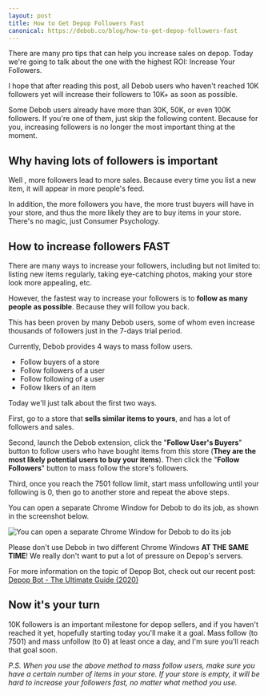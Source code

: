 ```yaml
---
layout: post
title: How to Get Depop Followers Fast
canonical: https://debob.co/blog/how-to-get-depop-followers-fast
---
```



There are many pro tips that can help you increase sales on depop. Today we're going to talk about the one with the highest ROI: Increase Your Followers.

I hope that after reading this post, all Debob users who haven't reached 10K followers yet will increase their followers to 10K+ as soon as possible.

Some Debob users already have more than 30K, 50K, or even 100K followers. If you're one of them, just skip the following content. Because for you, increasing followers is no longer the most important thing at the moment.

## Why having lots of followers is important

Well , more followers lead to more sales. Because every time you list a new item, it will appear in more people's feed.

In addition, the more followers you have, the more trust buyers will have in your store, and thus the more likely they are to buy items in your store. There's no magic, just Consumer Psychology.

## How to increase followers FAST

There are many ways to increase your followers, including but not limited to: listing new items regularly, taking eye-catching photos, making your store look more appealing, etc.

However, the fastest way to increase your followers is to **follow as many people as possible**. Because they will follow you back.

This has been proven by many Debob users, some of whom even increase thousands of followers just in the 7-days trial period.

Currently, Debob provides 4 ways to mass follow users.

* Follow buyers of a store
* Follow followers of a user
* Follow following of a user
* Follow likers of an item

Today we'll just talk about the first two ways.

First, go to a store that **sells similar items to yours**, and has a lot of followers and sales.

Second, launch the Debob extension, click the "**Follow User's Buyers**" button to follow users who have bought items from this store (**They are the most likely potential users to buy your items**). Then click the "**Follow Followers**" button to mass follow the store's followers.

Third, once you reach the 7501 follow limit, start mass unfollowing until your following is 0, then go to another store and repeat the above steps.

You can open a separate Chrome Window for Debob to do its job, as shown in the screenshot below.

![You can open a separate Chrome Window for Debob to do its job](https://cdn.jsdelivr.net/gh/hawstein/cdn-assets@v1.0.11/deboby/images/blog/use-separate-window-for-debob-annotated.jpg)

Please don't use Debob in two different Chrome Windows **AT THE SAME TIME**! We really don't want to put a lot of pressure on Depop's servers.

For more information on the topic of Depop Bot, check out our recent post: [Depop Bot - The Ultimate Guide (2020)](https://debob.co/blog/depop-bot)

## Now it's your turn

10K followers is an important milestone for depop sellers, and if you haven't reached it yet, hopefully starting today you'll make it a goal. Mass follow (to 7501) and mass unfollow (to 0) at least once a day, and I'm sure you'll reach that goal soon.

*P.S. When you use the above method to mass follow users, make sure you have a certain number of items in your store. If your store is empty, it will be hard to increase your followers fast, no matter what method you use.*

